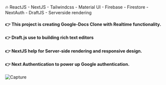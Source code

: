 
🔥 ReactJS - NextJS - Tailwindcss - Material UI - Firebase - Firestore - NextAuth - DraftJS - Serverside rendering

#### 👉 This project is creating Google-Docs Clone with Realtime functionality. ####
#### 👉 Draft.js use to building rich text editors ####
#### 👉 NextJS help for Server-side rendering and responsive design. ####
#### 👉 Next Authentication to power up Google authentication. ####



![Capture](https://user-images.githubusercontent.com/72302495/127474130-24304e9a-dcea-4591-9785-a10eae3193b1.PNG)

